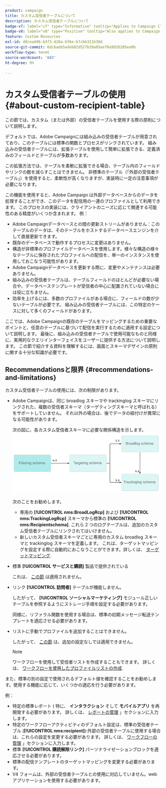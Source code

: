 ```yaml
---
product: campaign
title: カスタム受信者テーブルについて
description: カスタム受信者テーブルについて
badge-v7: label="v7" type="Informative" tooltip="Applies to Campaign Classic v7"
badge-v8: label="v8" type="Positive" tooltip="Also applies to Campaign v8"
feature: Custom Resources
exl-id: d8cea496-b3f3-420a-bf6e-b7cbb321b30d
source-git-commit: 6dc6aeb5adeb82d527b39a05ee70a9926205ea0b
workflow-type: tm+mt
source-wordcount: '683'
ht-degree: 9%

---
```


# カスタム受信者テーブルの使用{#about-custom-recipient-table}



この節では、カスタム（または外部）の受信者テーブルを使用する際の原則について説明します。

デフォルトでは、Adobe Campaignには組み込みの受信者テーブルが用意されており、このテーブルには標準の関数とプロセスがリンクされています。 組み込みの受信者テーブルには、拡張テーブルを使用して簡単に拡張できる、定義済みのフィールドとテーブルが多数あります。

この拡張方法では、テーブルを柔軟に拡張できる場合、テーブル内のフィールドやリンクの数を減らすことはできません。 非標準のテーブル（「外部の受信者テーブル」）を使用すると、柔軟性が高くなりますが、実装時に一定の注意事項が必要になります。

この機能を使用すると、Adobe Campaign は外部データベースからのデータを処理することができ、このデータを配信用の一連のプロファイルとして利用できます。 このプロセスの実装には、クライアントのニーズに応じて関連する可能性のある精度がいくつか含まれます。 例：

* Adobe Campaignデータベースとの間の更新ストリームがありません：このテーブルのデータは、そのテーブルをホストするデータベースエンジンを介して直接更新できます。
* 既存のデータベースで動作するプロセスに変更はありません。
* 構造が非標準のプロファイルデータベースを使用します。様々な構造の様々なテーブルに保存されたプロファイルへの配信を、単一のインスタンスを使用しておこなう可能性があります。
* Adobe Campaignデータベースを更新する際に、変更やメンテナンスは必要ありません。
* 組み込みの受信者テーブルは、テーブルフィールドのほとんどが必要ない場合や、データベーステンプレートが受信者の中心に配置されていない場合には役に立ちません。
* 効率を上げるには、多数のプロファイルがある場合に、フィールドの数が少ないテーブルが必要です。 組み込みの受信者テーブルには、この特定のケースに対して多くのフィールドがあります。

ここでは、Adobe Campaignの既存のテーブルをマッピングするための重要なポイントと、任意のテーブルに基づいて配信を実行するために適用する設定について説明します。 最後に、組み込みの受信者テーブルで使用可能なものと同様に、実用的なクエリインターフェイスをユーザーに提供する方法について説明します。 この節で紹介する資料を理解するには、画面とスキーマデザインの原則に関する十分な知識が必要です。

## Recommendationsと限界 {#recommendations-and-limitations}

カスタム受信者テーブルの使用には、次の制限があります。

* Adobe Campaignは、同じ broadlog スキーマや trackinglog スキーマにリンクされた、複数の受信者スキーマ（ターゲティングスキーマと呼ばれる）をサポートしていません。 それ以外の場合は、後でデータの紐付けが異常になる可能性があります。

   次の図に、各カスタム受信者スキーマに必要な関係構造を示します。
   ![](assets/custom_recipient_limitation.png)

   次のことをお勧めします。

   * 専用の **[!UICONTROL nms:BroadLogRcp]** および **[!UICONTROL nms:TrackingLogRcp]** スキーマから標準の **[!UICONTROL nms:Recipientschema]**. これら 2 つのログテーブルは、追加のカスタム受信者テーブルにリンクされてはいけません。
   * 新しいカスタム受信者スキーマごとに専用のカスタム broadlog スキーマと trackinglog スキーマを定義します。 これは、ターゲットマッピングを設定する際に自動的におこなうことができます。詳しくは、 [ターゲットマッピング](../../configuration/using/target-mapping.md).

* 標準 **[!UICONTROL サービスと購読]** 製品で提供されている

   これは、 [この節](../../delivery/using/managing-subscriptions.md) は適用されません。

* リンク **[!UICONTROL 訪問者]** テーブルが機能しません。

   したがって、 **[!UICONTROL ソーシャルマーケティング]** モジュール正しいテーブルを参照するようにストレージ手順を設定する必要があります。

   同様に、リファラル関数を使用する場合は、標準の初期メッセージ転送テンプレートを適応させる必要があります。

* リストに手動でプロファイルを追加することはできません。

   したがって、 [この節](../../platform/using/creating-and-managing-lists.md) は、追加の設定なしでは適用できません。

   >[!NOTE]
   >
   >ワークフローを使用して受信者リストを作成することもできます。 詳しくは、 [ワークフローを使用したプロファイルリストの作成](../../configuration/using/creating-a-profile-list-with-a-workflow.md).

また、標準の別の設定で使用されるデフォルト値を確認することをお勧めします。使用する機能に応じて、いくつかの適応を行う必要があります。

例：

* 特定の標準レポート ( 特に、 **インタラクション** そして **モバイルアプリ** を再開発する必要があります。 詳しくは、 [レポートの管理](../../configuration/using/managing-reports.md) 」セクションに入力します。
* 特定のワークフローアクティビティのデフォルト設定は、標準の受信者テーブル (**[!UICONTROL nms:recipient]**):外部の受信者テーブルに使用する場合は、これらの設定を変更する必要があります。 詳しくは、 [ワークフローの管理](../../configuration/using/managing-workflows.md) 」セクションに入力します。
* 標準 **[!UICONTROL 購読解除リンク]** パーソナライゼーションブロックを適応させる必要があります。
* 標準の配信テンプレートのターゲットマッピングを変更する必要があります。
* V4 フォームは、外部の受信者テーブルとの使用に対応していません。web アプリケーションを使用する必要があります。
